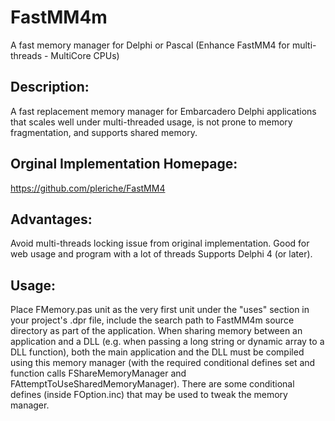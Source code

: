 # FastMM4m
A fast memory manager for Delphi or Pascal (Enhance FastMM4 for multi-threads - MultiCore CPUs)

## Description:
A fast replacement memory manager for Embarcadero Delphi applications that scales well under multi-threaded usage, is not prone to memory fragmentation, and supports shared memory.

## Orginal Implementation Homepage:
https://github.com/pleriche/FastMM4

## Advantages:
Avoid multi-threads locking issue from original implementation. Good for web usage and program with a lot of threads
Supports Delphi 4 (or later).

## Usage: 
Place FMemory.pas unit as the very first unit under the "uses" section in your project's .dpr file, include the search path to FastMM4m source directory as part of the application. When sharing memory between an application and a DLL (e.g. when passing a long string or dynamic array to a DLL function), both the main application and the DLL must be compiled using this memory manager (with the required conditional defines set and function calls FShareMemoryManager and FAttemptToUseSharedMemoryManager). There are some conditional defines (inside FOption.inc) that may be used to tweak the memory manager. 
